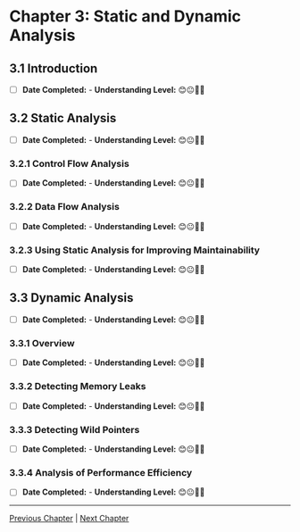 # Chapter 3: Static and Dynamic Analysis

## 3.1 Introduction

- [ ] **Date Completed:** - **Understanding Level:** 😊😐🤢🤮

## 3.2 Static Analysis

- [ ] **Date Completed:** - **Understanding Level:** 😊😐🤢🤮

### 3.2.1 Control Flow Analysis

- [ ] **Date Completed:** - **Understanding Level:** 😊😐🤢🤮

### 3.2.2 Data Flow Analysis

- [ ] **Date Completed:** - **Understanding Level:** 😊😐🤢🤮

### 3.2.3 Using Static Analysis for Improving Maintainability

- [ ] **Date Completed:** - **Understanding Level:** 😊😐🤢🤮

## 3.3 Dynamic Analysis

- [ ] **Date Completed:** - **Understanding Level:** 😊😐🤢🤮

### 3.3.1 Overview

- [ ] **Date Completed:** - **Understanding Level:** 😊😐🤢🤮

### 3.3.2 Detecting Memory Leaks

- [ ] **Date Completed:** - **Understanding Level:** 😊😐🤢🤮

### 3.3.3 Detecting Wild Pointers

- [ ] **Date Completed:** - **Understanding Level:** 😊😐🤢🤮

### 3.3.4 Analysis of Performance Efficiency

- [ ] **Date Completed:** - **Understanding Level:** 😊😐🤢🤮

---

[Previous Chapter](2-white-box-test-techniques.md) | [Next Chapter](4-quality-characteristics-for-technical-testing.md)
